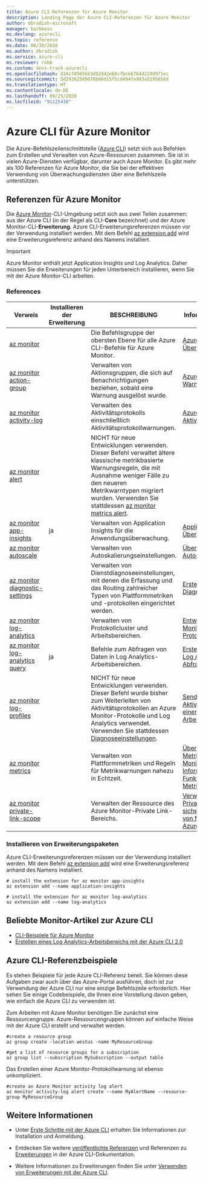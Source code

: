 ```yaml
---
title: Azure CLI-Referenzen für Azure Monitor
description: Landing Page der Azure CLI-Referenzen für Azure Monitor
author: dbradish-microsoft
manager: barbkess
ms.devlang: azurecli
ms.topic: reference
ms.date: 06/30/2020
ms.author: dbradish
ms.service: azure-cli
ms.reviewer: robb
ms.custom: devx-track-azurecli
ms.openlocfilehash: d16c745656b3d92942e66cfbcb6764d219d971ec
ms.sourcegitcommit: 5d29362589078b66d15f5cd494fe903a5195658d
ms.translationtype: HT
ms.contentlocale: de-DE
ms.lasthandoff: 09/25/2020
ms.locfileid: "91225438"
---
```

# <a name="azure-cli-for-azure-monitor"></a>Azure CLI für Azure Monitor

Die Azure-Befehlszeilenschnittstelle ([Azure CLI](./what-is-azure-cli.md)) setzt sich aus Befehlen zum Erstellen und Verwalten von Azure-Ressourcen zusammen.  Sie ist in vielen Azure-Diensten verfügbar, darunter auch Azure Monitor.  Es gibt mehr als 100 Referenzen für Azure Monitor, die Sie bei der effektiven Verwendung von Überwachungsdiensten über eine Befehlszeile unterstützen.

## <a name="references-for-azure-monitor"></a>Referenzen für Azure Monitor

Die [Azure Monitor](/azure/azure-monitor/)-CLI-Umgebung setzt sich aus zwei Teilen zusammen: aus der Azure CLI (in der Regel als CLI-**Core** bezeichnet) und der Azure Monitor-CLI-**Erweiterung**.  Azure CLI-Erweiterungsreferenzen müssen vor der Verwendung installiert werden. Mit dem Befehl [az extension add](/cli/azure/extension?view=azure-cli-latest#az-extension-add) wird eine Erweiterungsreferenz anhand des Namens installiert.

> [!IMPORTANT]
>
> Azure Monitor enthält jetzt Application Insights und Log Analytics. Daher müssen Sie die Erweiterungen für jeden Unterbereich installieren, wenn Sie mit der Azure Monitor-CLI arbeiten.

### <a name="references"></a>References

| Verweis | Installieren der Erweiterung | BESCHREIBUNG | Weitere Informationen finden Sie unter
|-|-|-|-|
| [az monitor](/cli/azure/monitor) | | Die Befehlsgruppe der obersten Ebene für alle Azure CLI-Befehle für Azure Monitor. | [Azure Monitor – Übersicht](/azure/azure-monitor/overview)
| [az monitor action-group](/cli/azure/monitor/action-group) | | Verwalten von Aktionsgruppen, die sich auf Benachrichtigungen beziehen, sobald eine Warnung ausgelöst wurde. | [Azure Monitor-Warnungen](/azure/azure-monitor/platform/alerts-overview)
| [az monitor activity-log](/cli/azure/monitor/activity-log) | | Verwalten des Aktivitätsprotokolls einschließlich Aktivitätsprotokollwarnungen. | [Azure-Aktivitätsprotokolle](/azure/azure-monitor/platform/activity-log)
| [az monitor alert](/cli/azure/monitor/alert) | | NICHT für neue Entwicklungen verwenden.  Dieser Befehl verwaltet ältere klassische metrikbasierte Warnungsregeln, die mit Ausnahme weniger Fälle zu den neueren Metrikwarntypen migriert wurden. Verwenden Sie stattdessen [az monitor metrics alert](/cli/azure/monitor/metrics/alert). |
| [az monitor app-insights](/cli/azure/ext/application-insights/monitor/app-insights) | ja | Verwalten von Application Insights für die Anwendungsüberwachung. | [Application Insights-Übersicht](/azure/azure-monitor/app/app-insights-overview)
| [az monitor autoscale](/cli/azure/monitor/autoscale) | | Verwalten von Autoskalierungseinstellungen. | [Übersicht über Autoskalierung](/azure/azure-monitor/platform/autoscale-overview)
| [az monitor diagnostic-settings](/cli/azure/monitor/diagnostic-settings) | | Verwalten von Dienstdiagnoseeinstellungen, mit denen die Erfassung und das Routing zahlreicher Typen von Plattformmetriken und -protokollen eingerichtet werden. | [Erstellen von Diagnoseeinstellungen](/azure/azure-monitor/platform/diagnostic-settings)
| [az monitor log-analytics](/cli/azure/monitor/log-analytics) | | Verwalten von Protokollcluster und Arbeitsbereichen. | [Entwerfen Ihrer Azure Monitor-Protokollbereitstellung](/azure/azure-monitor/platform/design-logs-deployment)
| [az monitor log-analytics query](/cli/azure/ext/log-analytics/monitor/log-analytics#ext-log-analytics-az-monitor-log-analytics-query) | ja | Befehle zum Abfragen von Daten in Log Analytics-Arbeitsbereichen.  | [Erste Schritte mit Log Analytics-Abfragen](/azure/azure-monitor/log-query/get-started-portal)
| [az monitor log-profiles](/cli/azure/monitor/log-profiles) | | NICHT für neue Entwicklungen verwenden.  Dieser Befehl wurde bisher zum Weiterleiten von Aktivitätsprotokollen an Azure Monitor-Protokolle und Log Analytics verwendet.  Verwenden Sie stattdessen [Diagnoseeinstellungen](/azure/azure-monitor/platform/diagnostic-settings).  | [Senden eines Aktivitätsprotokolls an einen Log Analytics-Arbeitsbereich](/azure/azure-monitor/platform/activity-log#send-to-log-analytics-workspace)
| [az monitor metrics](/cli/azure/monitor/metrics) | | Verwalten von Plattformmetriken und Regeln für Metrikwarnungen nahezu in Echtzeit. | [Übersicht über Metriken in Azure Monitor](/azure/azure-monitor/platform/data-platform-metrics) und [Informationen zur Funktionsweise von Metrikwarnungen](/azure/azure-monitor/platform/alerts-metric-overview)
| [az monitor private-link-scope](/cli/azure/monitor/private-link-scope) | | Verwalten der Ressource des Azure Monitor-Private Link-Bereichs. | [Verwenden von Azure Private Link zum sicheren Verbinden von Netzwerken mit Azure Monitor](/azure/azure-monitor/platform/private-link-security)

### <a name="installing-extension-references"></a>Installieren von Erweiterungspaketen

Azure CLI-Erweiterungsreferenzen müssen vor der Verwendung installiert werden.  Mit dem Befehl [az extension add](./azure-cli-extensions-overview.md) wird eine Erweiterungsreferenz anhand des Namens installiert.

```azurecli
# install the extension for az monitor app-insights
az extension add --name application-insights

# install the extension for az monitor log-analytics
az extension add --name log-analytics
```

## <a name="popular-monitor-articles-using-the-azure-cli"></a>Beliebte Monitor-Artikel zur Azure CLI

- [CLI-Beispiele für Azure Monitor](/azure/azure-monitor/samples/cli-samples)
- [Erstellen eines Log Analytics-Arbeitsbereichs mit der Azure CLI 2.0](/azure/azure-monitor/learn/quick-create-workspace-cli)

## <a name="azure-cli-reference-examples"></a>Azure CLI-Referenzbeispiele

Es stehen Beispiele für jede Azure CLI-Referenz bereit. Sie können diese Aufgaben zwar auch über das Azure-Portal ausführen, doch ist zur Verwendung der Azure CLI nur eine einzige Befehlszeile erforderlich.  Hier sehen Sie einige Codebeispiele, die Ihnen eine Vorstellung davon geben, wie einfach die Azure CLI zu verwenden ist.

Zum Arbeiten mit Azure Monitor benötigen Sie zunächst eine Ressourcengruppe.  Azure-Ressourcengruppen können auf einfache Weise mit der Azure CLI erstellt und verwaltet werden.  

```azurecli
#create a resource group
az group create -location westus -name MyResourceGroup

#get a list of resource groups for a subscription
az group list --subscription MySubscription --output table
```

Das Erstellen einer Azure Monitor-Protokollwarnung ist ebenso unkompliziert.

```azurecli
#create an Azure Monitor activity log alert
az monitor activity-log alert create --name MyAlertName --resource-group MyResourceGroup
```

## <a name="see-also"></a>Weitere Informationen

- Unter [Erste Schritte mit der Azure CLI](./get-started-with-azure-cli.md) erhalten Sie Informationen zur Installation und Anmeldung.

- Entdecken Sie weitere [veröffentlichte Referenzen](/cli/azure/reference-index) und Referenzen zu [Erweiterungen](./azure-cli-extensions-list.md) in der Azure CLI-Dokumentation.

- Weitere Informationen zu Erweiterungen finden Sie unter [Verwenden von Erweiterungen mit der Azure CLI](./azure-cli-extensions-overview.md).